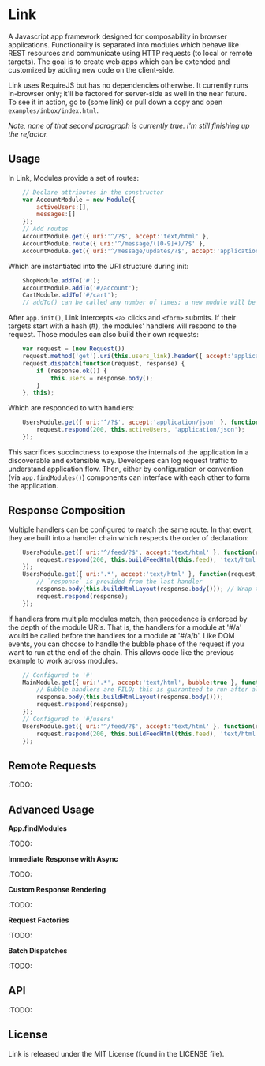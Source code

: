 # Link

A Javascript app framework designed for composability in browser applications. Functionality is
separated into modules which behave like REST resources and communicate using HTTP requests
(to local or remote targets). The goal is to create web apps which can be extended and customized
by adding new code on the client-side.

Link uses RequireJS but has no dependencies otherwise. It currently runs in-browser only; it'll
be factored for server-side as well in the near future. To see it in action, go to (some link)
or pull down a copy and open `examples/inbox/index.html`.

*Note, none of that second paragraph is currently true. I'm still finishing up the refactor.*

## Usage

In Link, Modules provide a set of routes:

```javascript
    // Declare attributes in the constructor
    var AccountModule = new Module({
        activeUsers:[],
        messages:[]
    });
    // Add routes
    AccountModule.get({ uri:'^/?$', accept:'text/html' },                        dashboardHandler);
    AccountModule.route({ uri:'^/message/([0-9]+)/?$' },                         messageHandler);
    AccountModule.get({ uri:'^/message/updates/?$', accept:'application/json' }, messageUpdatesHandler);
```

Which are instantiated into the URI structure during init:

```javascript
    ShopModule.addTo('#');
    AccountModule.addTo('#/account');
    CartModule.addTo('#/cart');
    // addTo() can be called any number of times; a new module will be instantiated for each
```

After `app.init()`, Link intercepts `<a>` clicks and `<form>` submits. If their targets start with
a hash (#), the modules' handlers will respond to the request. Those modules can also build their
own requests:

```javascript
    var request = (new Request())
    request.method('get').uri(this.users_link).header({ accept:'application/json' });
    request.dispatch(function(request, response) {
        if (response.ok()) {
            this.users = response.body();
        }
    }, this);
```

Which are responded to with handlers:

```javascript
    UsersModule.get({ uri:'^/?$', accept:'application/json' }, function(request) {
        request.respond(200, this.activeUsers, 'application/json');
    });
```

This sacrifices succinctness to expose the internals of the application in a discoverable
and extensible way. Developers can log request traffic to understand application flow. Then,
either by configuration or convention (via `app.findModules()`) components can interface with
each other to form the application.

## Response Composition

Multiple handlers can be configured to match the same route. In that event, they are built into a
handler chain which respects the order of declaration:

```javascript
    UsersModule.get({ uri:'^/feed/?$', accept:'text/html' }, function(request) {
        request.respond(200, this.buildFeedHtml(this.feed), 'text/html');
    });
    UsersModule.get({ uri:'.*', accept:'text/html' }, function(request, response) {
        // `response` is provided from the last handler
        response.body(this.buildHtmlLayout(response.body())); // Wrap the response body with our layout
        request.respond(response);
    });
```

If handlers from multiple modules match, then precedence is enforced by the depth of the module
URIs. That is, the handlers for a module at '#/a' would be called before the handlers for a module at
'#/a/b'. Like DOM events, you can choose to handle the bubble phase of the request if you want
to run at the end of the chain. This allows code like the previous example to work across modules.

```javascript
    // Configured to '#'
    MainModule.get({ uri:'.*', accept:'text/html', bubble:true }, function(request, response) {
        // Bubble handlers are FILO; this is guaranteed to run after all sub-module handlers
        response.body(this.buildHtmlLayout(response.body()));
        request.respond(response);
    });
    // Configured to '#/users'
    UsersModule.get({ uri:'^/feed/?$', accept:'text/html' }, function(request) {
        request.respond(200, this.buildFeedHtml(this.feed), 'text/html');
    });
```

## Remote Requests

:TODO:

## Advanced Usage

**App.findModules**

:TODO:

**Immediate Response with Async**

:TODO:

**Custom Response Rendering**

:TODO:

**Request Factories**

:TODO:

**Batch Dispatches**

:TODO:

## API

:TODO:

## License

Link is released under the MIT License (found in the LICENSE file).